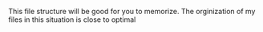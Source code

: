 This file structure will be good for you to memorize. The orginization of my files in this situation is close to optimal
